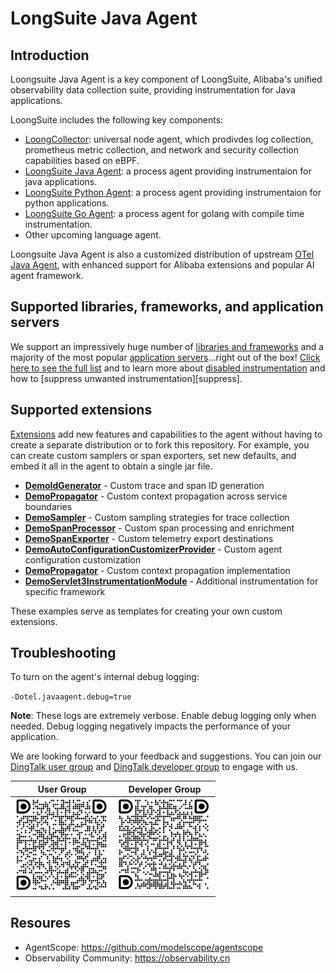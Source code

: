 # LongSuite Java Agent

## Introduction
Loongsuite Java Agent is a key component of LoongSuite, Alibaba's unified observability data collection suite, providing instrumentation for Java applications.

LoongSuite includes the following key components:
* [LoongCollector](https://github.com/alibaba/loongcollector): universal node agent, which prodivdes log collection, prometheus metric collection, and network and security collection capabilities based on eBPF.
* [LoongSuite Java Agent](https://github.com/alibaba/loongsuite-java-agent): a process agent providing instrumentaion for java applications.
* [LoongSuite Python Agent](https://github.com/alibaba/loongsuite-python-agent): a process agent providing instrumentaion for python applications.
* [LoongSuite Go Agent](https://github.com/alibaba/opentelemetry-go-auto-instrumentation): a process agent for golang with compile time instrumentation.
* Other upcoming language agent.

Loongsuite Java Agent is also a customized distribution of upstream [OTel Java Agent](https://github.com/open-telemetry/opentelemetry-java-instrumentation), with enhanced support for Alibaba extensions and popular AI agent framework.

## Supported libraries, frameworks, and application servers

We support an impressively huge number
of [libraries and frameworks](docs/supported-libraries.md#libraries--frameworks) and
a majority of the most
popular [application servers](docs/supported-libraries.md#application-servers)...right out of the
box!
[Click here to see the full list](docs/supported-libraries.md) and to learn more about
[disabled instrumentation](docs/supported-libraries.md#disabled-instrumentations)
and how to [suppress unwanted instrumentation][suppress].

## Supported extensions

[Extensions](examples/extension/README.md) add new features and capabilities to the agent without
having to create a separate distribution or to fork this repository. For example, you can create
custom samplers or span exporters, set new defaults, and embed it all in the agent to obtain a
single jar file.

- **[DemoIdGenerator](examples/extension/src/main/java/com/example/javaagent/DemoIdGenerator.java)** - Custom trace and span ID generation
- **[DemoPropagator](examples/extension/src/main/java/com/example/javaagent/DemoPropagator.java)** - Custom context propagation across service boundaries
- **[DemoSampler](examples/extension/src/main/java/com/example/javaagent/DemoSampler.java)** - Custom sampling strategies for trace collection
- **[DemoSpanProcessor](examples/extension/src/main/java/com/example/javaagent/DemoSpanProcessor.java)** - Custom span processing and enrichment
- **[DemoSpanExporter](examples/extension/src/main/java/com/example/javaagent/DemoSpanExporter.java)** - Custom telemetry export destinations
- **[DemoAutoConfigurationCustomizerProvider](examples/extension/src/main/java/com/example/javaagent/DemoAutoConfigurationCustomizerProvider.java)** - Custom agent configuration customization
- **[DemoPropagator](examples/extension/src/main/java/com/example/javaagent/DemoPropagator.java)** - Custom context propagation implementation
- **[DemoServlet3InstrumentationModule](examples/extension/src/main/java/com/example/javaagent/instrumentation/DemoServlet3InstrumentationModule.java)** - Additional instrumentation for specific framework

These examples serve as templates for creating your own custom extensions.

## Troubleshooting

To turn on the agent's internal debug logging:

`-Dotel.javaagent.debug=true`

**Note**: These logs are extremely verbose. Enable debug logging only when needed.
Debug logging negatively impacts the performance of your application.

We are looking forward to your feedback and suggestions. You can join
our [DingTalk user group](https://qr.dingtalk.com/action/joingroup?code=v1,k1,VaFSqbGiRY0iAL3GGd18DRWDyb1HpgOuyfDzsX3Drng=&_dt_no_comment=1&origin=11?) and [DingTalk developer group](https://qr.dingtalk.com/action/joingroup?code=v1,k1,p++Tn/fCshqbhFYK69wXUPUyQ6+W15jxiyfiicfdNPw=&_dt_no_comment=1&origin=11?)
to engage with us.

| User Group              | Developer Group           |
|-------------------------|---------------------------|
| <img src="docs/_assets/img/dingtalk-chat-group.jpg" height="150"> | <img src="docs/_assets/img/dev-group.jpg" height="150"> |

## Resoures
* AgentScope: https://github.com/modelscope/agentscope
* Observability Community: https://observability.cn
